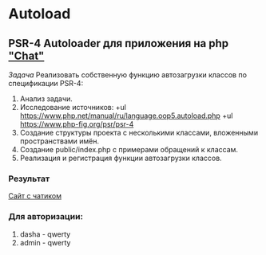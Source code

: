 # Autoload
## PSR-4 Autoloader для приложения на php ["Chat"](https://github.com/dariRusAG/chat.git)

*Задача*
Реализовать собственную функцию автозагрузки классов по спецификации PSR-4:
1. Анализ задачи. 
2. Исследование источников: 
  +ul https://www.php.net/manual/ru/language.oop5.autoload.php
  +ul https://www.php-fig.org/psr/psr-4
3. Создание структуры проекта с несколькими классами, вложенными пространствами имён.
4. Создание public/index.php с примерами обращений к классам. 
5. Реализация и регистрация функции автозагрузки классов.

### Результат
[Сайт с чатиком](http://143.198.70.213:1111/)

### Для авторизации:
1. dasha - qwerty
2. admin - qwerty
